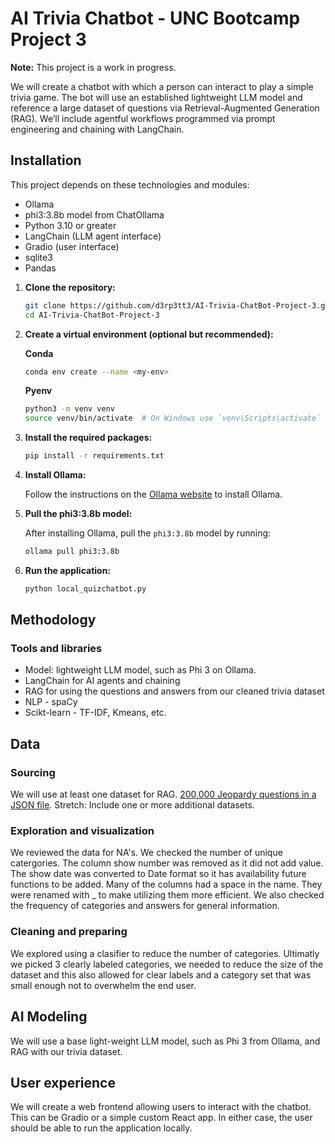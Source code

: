 # AI Trivia Chatbot - UNC Bootcamp Project 3

**Note:** This project is a work in progress.

We will create a chatbot with which a person can interact to play a simple trivia game. The bot will use an established lightweight LLM model and reference a large dataset of questions via Retrieval-Augmented Generation (RAG). We’ll include agentful workflows programmed via prompt engineering and chaining with LangChain.

## Installation

This project depends on these technologies and modules:

* Ollama
* phi3:3.8b model from ChatOllama
* Python 3.10 or greater
* LangChain (LLM agent interface)
* Gradio (user interface)
* sqlite3
* Pandas

1. **Clone the repository:**

    ```sh
    git clone https://github.com/d3rp3tt3/AI-Trivia-ChatBot-Project-3.git
    cd AI-Trivia-ChatBot-Project-3
    ```

2. **Create a virtual environment (optional but recommended):**

    **Conda**

    ```sh
    conda env create --name <my-env>
    ```

    **Pyenv**

    ```sh
    python3 -m venv venv
    source venv/bin/activate  # On Windows use `venv\Scripts\activate`
    ```

3. **Install the required packages:**

    ```sh
    pip install -r requirements.txt
    ```

4. **Install Ollama:**

    Follow the instructions on the [Ollama website](https://ollama.com) to install Ollama.

5. **Pull the phi3:3.8b model:**

    After installing Ollama, pull the `phi3:3.8b` model by running:

    ```sh
    ollama pull phi3:3.8b
    ```

6. **Run the application:**

    ```sh
    python local_quizchatbot.py
    ```

## Methodology

### Tools and libraries

* Model: lightweight LLM model, such as Phi 3 on Ollama.
* LangChain for AI agents and chaining
* RAG for using the questions and answers from our cleaned trivia dataset
* NLP - spaCy
* Scikt-learn - TF-IDF, Kmeans, etc.

## Data

### Sourcing

We will use at least one dataset for RAG. [200,000 Jeopardy questions in a JSON file](https://www.reddit.com/r/datasets/comments/1uyd0t/200000_jeopardy_questions_in_a_json_file/?rdt=43915). Stretch: Include one or more additional datasets.

### Exploration and visualization

We reviewed the data for NA's. We checked the number of unique catergories. The column show number was removed as it did not add value. The show date was converted to Date format so it has availability future functions to be added. Many of the columns had a space in the name. They were renamed with _ to make utilizing them more efficient. We also checked the frequency of categories and answers for general information. 

### Cleaning and preparing

We explored using a clasifier to reduce the number of categories. Ultimatly we picked 3 clearly labeled categories, we needed to reduce the size of the dataset and this also allowed for clear labels and a category set that was small enough not to overwhelm the end user. 

## AI Modeling

We will use a base light-weight LLM model, such as Phi 3 from Ollama, and RAG with our trivia dataset.

## User experience

We will create a web frontend allowing users to interact with the chatbot. This can be Gradio or a simple custom React app. In either case, the user should be able to run the application locally.

